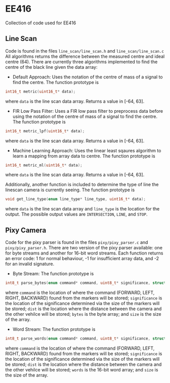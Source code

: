 # EE416
Collection of code used for EE416

## Line Scan
Code is found in the files `line_scan/line_scan.h` and `line_scan/line_scan.c` All algorithms returns the difference between the measured centre and ideal centre (64). There are currently three algorithms implemented to find the centre of the black line given the data array:

* Default Approach:
Uses the notation of the centre of mass of a signal to find the centre. The function prototype is
```c
int16_t metric(uint16_t* data);
```
where `data` is the line scan data array. Returns a value in [-64, 63].

* FIR Low Pass Filter:
Uses a FIR low pass filter to preprocess data before using the notation of the centre of mass of a signal to find the centre. The function prototype is
```c
int16_t metric_lpf(uint16_t* data);
```
where `data` is the line scan data array. Returns a value in [-64, 63].

* Machine Learning Approach:
Uses the linear least sqaures algorithm to learn a mapping from array data to centre. The function prototype is
```c
int16_t metric_ml(uint16_t* data);
```
where `data` is the line scan data array. Returns a value in [-64, 63].

Additionally, another function is included to determine the type of line the linescan camera is currently seeing. The function prototype is
```c
void get_line_type(enum line_type* line_type, uint16_t* data);
```
where `data` is the line scan data array and `line_type` is the location for the output. The possible output values are `INTERSECTION`, `LINE`, and `STOP`.

## Pixy Camera
Code for the pixy parser is found in the files `pixy/pixy_parser.c` and `pixy/pixy_parser.h`. There are two version of the pixy parser available: one for byte streams and another for 16-bit word streams. Each function returns an error code: 1 for normal behaviour, -1 for insufficient array data, and -2 for an invalid signature.

* Byte Stream:
The function prototype is
```c
int8_t parse_bytes(enum command* command, uint8_t* significance, struct vec3* dist, uint8_t* bytes, uint16_t size);
```
where `command` is the location of where the command (FORWARD, LEFT, RIGHT, BACKWARD) found from the markers will be stored; `significance` is the location of the significance determined via the size of the markers will be stored; `dist` is the location where the distance between the camera and the other vehilce will be stored; `bytes` is the byte array; and `size` is the size of the array.

* Word Stream:
The function prototype is
```c
int8_t parse_words(enum command* command, uint8_t* significance, struct vec3* dist, uint8_t* words, uint16_t size);
```
where `command` is the location of where the command (FORWARD, LEFT, RIGHT, BACKWARD) found from the markers will be stored; `significance` is the location of the significance determined via the size of the markers will be stored; `dist` is the location where the distance between the camera and the other vehilce will be stored; `words` is the 16-bit word array; and `size` is the size of the array.
